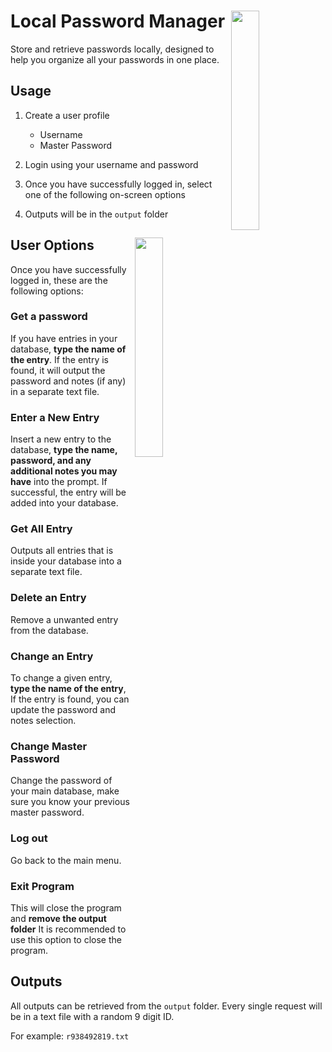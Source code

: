 # Local Password Manager <img src="https://i.imgur.com/ADHP2yn.png" align="right" width="30%">

Store and retrieve passwords locally, designed to help you organize all your passwords in one place.

## Usage
1. Create a user profile
    * Username
    * Master Password
  
2. Login using your username and password
3. Once you have successfully logged in, select one of the following on-screen options
4. Outputs will be in the <code>output</code> folder


## User Options <img src="https://i.imgur.com/ghpc2uJ.png" align="right" width="30%">
Once you have successfully logged in, these are the following options:

### Get a password
If you have entries in your database, **type the name of the entry**. If the entry is found, it will output the password and notes (if any) in a separate text file.

### Enter a New Entry
Insert a new entry to the database, **type the name, password, and any additional notes you may have** into the prompt.
If successful, the entry will be added into your database.

### Get All Entry
Outputs all entries that is inside your database into a separate text file.

### Delete an Entry
Remove a unwanted entry from the database.

### Change an Entry
To change a given entry, **type the name of the entry**, If the entry is found, you can update the password and notes selection.

### Change Master Password
Change the password of your main database, make sure you know your previous master password.

### Log out
Go back to the main menu.

### Exit Program
This will close the program and **remove the output folder**
It is recommended to use this option to close the program.

## Outputs
All outputs can be retrieved from the <code>output</code> folder. Every single request will be in a text file with a random 9 digit ID.

For example: <code>r938492819.txt</code>

